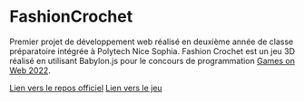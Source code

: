 # FashionCrochet

Premier projet de développement web réalisé en deuxième année de classe préparatoire intégrée à Polytech Nice Sophia. Fashion Crochet est un jeu 3D réalisé en utilisant Babylon.js pour le concours de programmation [Games on Web 2022](https://www.cgi.com/france/fr-fr/event/games-on-web-2022). 

[Lien vers le repos officiel](https://github.com/gamesonweb/be-green-fashioncrochet)
[Lien vers le jeu](https://gholab.github.io/Fashion-Crochet-/)
